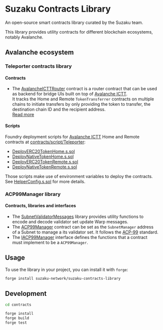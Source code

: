# Suzaku Contracts Library

An open-source smart contracts library curated by the Suzaku team.

This library provides utility contracts for different blockchain ecosystems, notably Avalanche.

## Avalanche ecosystem

### Teleporter contracts library

#### Contracts

- The [AvalancheICTTRouter](contracts/src/contracts/Teleporter/AvalancheICTTRouter.sol) contract is a router contract that can be used as backend for bridge UIs built on top of [Avalanche ICTT](https://github.com/ava-labs/avalanche-interchain-token-transfer).  
  It tracks the Home and Remote `TokenTransferrer` contracts on multiple chains to initiate transfers by only providing the token to transfer, the destination chain ID and the recipient address.  
  [Read more](contracts/src/contracts/Teleporter/README.md)

#### Scripts

Foundry deployment scripts for [Avalanche ICTT](https://github.com/ava-labs/avalanche-interchain-token-transfer) Home and Remote contracts at [contracts/script/Teleporter](contracts/script/Teleporter):

- [DeployERC20TokenHome.s.sol](contracts/script/Teleporter/DeployERC20TokenHome.s.sol)
- [DeployNativeTokenHome.s.sol](contracts/script/Teleporter/DeployNativeTokenHome.s.sol)
- [DeployERC20TokenRemote.s.sol](contracts/script/Teleporter/DeployERC20TokenRemote.s.sol)
- [DeployNativeTokenRemote.s.sol](contracts/script/Teleporter/DeployNativeTokenRemote.s.sol)

Those scripts make use of environment variables to deploy the contracts. See [HelperConfig.s.sol](contracts/script/Teleporter/HelperConfig.s.sol) for more details.

### ACP99Manager library

#### Contracts, libraries and interfaces

- The [SubnetValidatorMessages](contracts/src/contracts/ACP99/SubnetValidatorMessages.sol) library provides utility functions to encode and decode validator set update Warp messages.
- The [ACP99Manager](contracts/src/contracts/ACP99/ACP99Manager.sol) contract can be set as the `SubnetManager` address of a Subnet to manage a its validator set. It follows the [ACP-99](https://github.com/Nuttymoon/ACPs/blob/validatorsetmanager-solidity-contract/ACPs/99-validatorsetmanager-contract/README.md) standard.
- The [IACP99Manager](contracts/src/interfaces/ACP99/IACP99Manager.sol) interface defines the functions that a contract must implement to be a `ACP99Manager`.

## Usage

To use the library in your project, you can install it with `forge`:

```bash
forge install suzaku-network/suzaku-contracts-library
```

## Development

```bash
cd contracts

forge install
forge build
forge test
```

